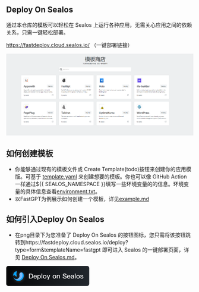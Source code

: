 ## Deploy On Sealos

通过本仓库的模板可以轻松在 Sealos 上运行各种应用，无需关心应用之间的依赖关系，只需一键轻松部署。

https://fastdeploy.cloud.sealos.io/   （一键部署链接）

![](homepage.png)

## 如何创建模板

- 你能够通过现有的模板文件或 Create Template(todo)按钮来创建你的应用模版。可基于 [template.yaml](template.yaml) 来创建想要的模板。你也可以像 GitHub Action 一样通过${{ SEALOS_NAMESPACE }}填写一些环境变量的的信息。环境变量的具体信息查看[environment.txt](environment.txt)。
- 以FastGPT为例展示如何创建一个模板，详见[example.md](example.md)

## 如何引入Deploy On Sealos

- 在png目录下为您准备了 Deploy On Sealos 的按钮图标，您只需将该按钮跳转到https://fastdeploy.cloud.sealos.io/deploy?type=form&templateName=fastgpt 即可进入 Sealos 的一键部署页面，详见 [Deploy On Sealos.md](Deploy%20On%20Sealos.md)。

[![](png/deploy%20on%20sealos/Deploy-On-Sealos-B-1.5x.png)](https://fastdeploy.cloud.sealos.io/deploy?type=form&templateName=fastgpt)

